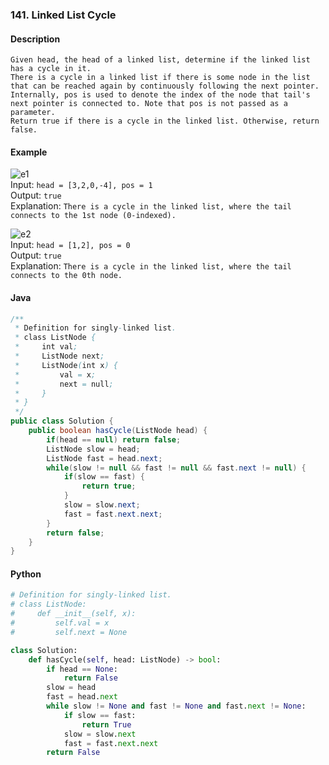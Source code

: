 ### 141. Linked List Cycle

#### Description

`Given head, the head of a linked list, determine if the linked list has a cycle in it.`  
`There is a cycle in a linked list if there is some node in the list that can be reached again by continuously following the next pointer. Internally, pos is used to denote the index of the node that tail's next pointer is connected to. Note that pos is not passed as a parameter.`  
`Return true if there is a cycle in the linked list. Otherwise, return false.`  

#### Example
![e1](https://assets.leetcode.com/uploads/2018/12/07/circularlinkedlist.png)  
Input: `head = [3,2,0,-4], pos = 1`  
Output: `true`  
Explanation: `There is a cycle in the linked list, where the tail connects to the 1st node (0-indexed).`  

![e2](https://assets.leetcode.com/uploads/2018/12/07/circularlinkedlist_test2.png)  
Input: `head = [1,2], pos = 0`  
Output: `true`  
Explanation: `There is a cycle in the linked list, where the tail connects to the 0th node.`  


#### Java
```java
/**
 * Definition for singly-linked list.
 * class ListNode {
 *     int val;
 *     ListNode next;
 *     ListNode(int x) {
 *         val = x;
 *         next = null;
 *     }
 * }
 */
public class Solution {
    public boolean hasCycle(ListNode head) {
        if(head == null) return false;
        ListNode slow = head;
        ListNode fast = head.next;
        while(slow != null && fast != null && fast.next != null) {
            if(slow == fast) {
                return true;
            }
            slow = slow.next;
            fast = fast.next.next;
        }
        return false;
    }
}
```

#### Python
```python
# Definition for singly-linked list.
# class ListNode:
#     def __init__(self, x):
#         self.val = x
#         self.next = None

class Solution:
    def hasCycle(self, head: ListNode) -> bool:
        if head == None:
            return False
        slow = head
        fast = head.next
        while slow != None and fast != None and fast.next != None:
            if slow == fast:
                return True
            slow = slow.next
            fast = fast.next.next
        return False
```
